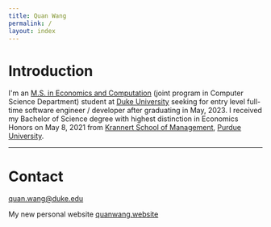 ```yaml
---
title: Quan Wang
permalink: /
layout: index 
---
```


# Introduction
I'm an [M.S. in Economics and Computation](https://econ.duke.edu/masters-programs/degree-programs/msec) (joint program in Computer Science Department) student at [Duke University](https://duke.edu/) seeking for entry level full-time software engineer / developer after graduating in May, 2023. I received my Bachelor of Science degree with highest distinction in Economics Honors on May 8, 2021 from [Krannert School of Management](https://www.krannert.purdue.edu/), [Purdue University](https://www.purdue.edu/).

----

# Contact
quan.wang@duke.edu

My new personal website [quanwang.website](https://quanwang.website/)
